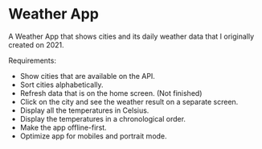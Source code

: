 
# Weather App

A Weather App that shows cities and its daily weather data that I originally created on 2021.

Requirements:

- Show cities that are available on the API.
- Sort cities alphabetically.
- Refresh data that is on the home screen. (Not finished)
- Click on the city and see the weather result on a separate screen.
- Display all the temperatures in Celsius.
- Display the temperatures in a chronological order.
- Make the app offline-first.
- Optimize app for mobiles and portrait mode.
